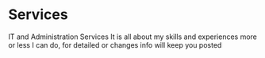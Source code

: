 # Services
IT and Administration Services
It is all about my skills and experiences  more or less I can do,  for detailed or changes info will keep you posted
